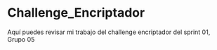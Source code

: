 # Challenge_Encriptador
Aquí puedes revisar mi trabajo del challenge encriptador del sprint 01, Grupo 05
